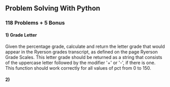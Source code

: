 ## Problem Solving With Python

### 118 Problems + 5 Bonus

#### 1) Grade Letter
Given the percentage grade, calculate and return the letter grade that would appear in the Ryerson grades transcript, as defined on the page Ryerson Grade Scales. This letter grade should be returned as a string that consists of the uppercase letter followed by the modifier '+' or '-', if there is one. This function should work correctly for all values of pct from 0 to 150.

#### 2) 
